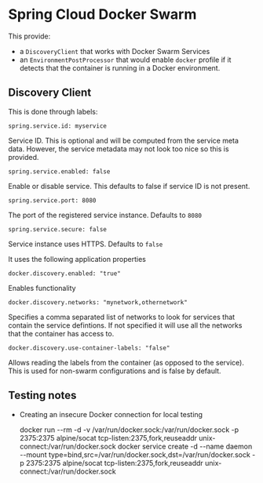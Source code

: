 # Spring Cloud Docker Swarm

This provide:
* a `DiscoveryClient` that works with Docker Swarm Services
* an `EnvironmentPostProcessor` that would enable `docker` profile if it detects that the container is running in a Docker environment.

## Discovery Client

This is done through labels:

    spring.service.id: myservice

Service ID.  This is optional and will be computed from the service meta data.  However, the service metadata may not look too nice so this is provided.

    spring.service.enabled: false

Enable or disable service.  This defaults to false if service ID is not present.

    spring.service.port: 8080

The port of the registered service instance.  Defaults to `8080`

    spring.service.secure: false

Service instance uses HTTPS.  Defaults to `false`

It uses the following application properties

    docker.discovery.enabled: "true"
    
Enables functionality

    docker.discovery.networks: "mynetwork,othernetwork"
    
Specifies a comma separated list of networks to look for services that contain the service defintions.  If not specified it will use all the networks that the container has access to.

    docker.discovery.use-container-labels: "false"
    
Allows reading the labels from the container (as opposed to the service).  This is used for non-swarm configurations and is false by default.

## Testing notes

* Creating an insecure Docker connection for local testing

    docker run --rm -d -v /var/run/docker.sock:/var/run/docker.sock -p 2375:2375 alpine/socat tcp-listen:2375,fork,reuseaddr unix-connect:/var/run/docker.sock 
    docker service create -d --name daemon --mount type=bind,src=/var/run/docker.sock,dst=/var/run/docker.sock -p 2375:2375 alpine/socat tcp-listen:2375,fork,reuseaddr unix-connect:/var/run/docker.sock